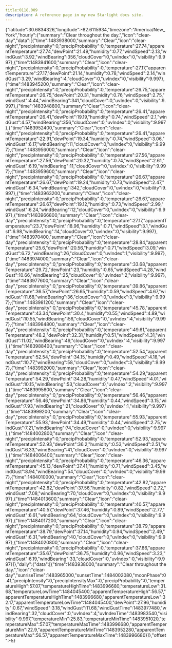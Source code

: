 ```yaml
---
title:0118.009
description: A reference page in my new Starlight docs site.
---
```

{"latitude":30.6834326,"longitude":-82.6115934,"timezone":"America/New_York","hourly":{"summary":"Clear throughout the day.","icon":"clear-day","data":[{"time":1483938000,"summary":"Clear","icon":"clear-night","precipIntensity":0,"precipProbability":0,"temperature":27.74,"apparentTemperature":27.74,"dewPoint":21.49,"humidity":0.77,"windSpeed":2.13,"windGust":3.92,"windBearing":356,"cloudCover":0,"uvIndex":0,"visibility":9.997},{"time":1483941600,"summary":"Clear","icon":"clear-night","precipIntensity":0,"precipProbability":0,"temperature":27.17,"apparentTemperature":27.17,"dewPoint":21.14,"humidity":0.78,"windSpeed":2.14,"windGust":3.29,"windBearing":4,"cloudCover":0,"uvIndex":0,"visibility":9.997},{"time":1483945200,"summary":"Clear","icon":"clear-night","precipIntensity":0,"precipProbability":0,"temperature":26.75,"apparentTemperature":26.75,"dewPoint":20.31,"humidity":0.76,"windSpeed":2.75,"windGust":4.44,"windBearing":341,"cloudCover":0,"uvIndex":0,"visibility":9.997},{"time":1483948800,"summary":"Clear","icon":"clear-night","precipIntensity":0,"precipProbability":0,"temperature":26.41,"apparentTemperature":26.41,"dewPoint":19.19,"humidity":0.74,"windSpeed":2.1,"windGust":4.57,"windBearing":356,"cloudCover":0,"uvIndex":0,"visibility":9.997},{"time":1483952400,"summary":"Clear","icon":"clear-night","precipIntensity":0,"precipProbability":0,"temperature":26.41,"apparentTemperature":22.91,"dewPoint":19.34,"humidity":0.74,"windSpeed":3.06,"windGust":6.17,"windBearing":11,"cloudCover":0,"uvIndex":0,"visibility":9.997},{"time":1483956000,"summary":"Clear","icon":"clear-night","precipIntensity":0,"precipProbability":0,"temperature":27.56,"apparentTemperature":27.56,"dewPoint":20.32,"humidity":0.74,"windSpeed":2.61,"windGust":6.19,"windBearing":11,"cloudCover":0,"uvIndex":0,"visibility":9.997},{"time":1483959600,"summary":"Clear","icon":"clear-night","precipIntensity":0,"precipProbability":0,"temperature":26.67,"apparentTemperature":26.67,"dewPoint":19.24,"humidity":0.73,"windSpeed":2.47,"windGust":6.34,"windBearing":342,"cloudCover":0,"uvIndex":0,"visibility":9.997},{"time":1483963200,"summary":"Clear","icon":"clear-night","precipIntensity":0,"precipProbability":0,"temperature":26.67,"apparentTemperature":26.67,"dewPoint":19.12,"humidity":0.73,"windSpeed":2.99,"windGust":6.24,"windBearing":12,"cloudCover":0,"uvIndex":0,"visibility":9.997},{"time":1483966800,"summary":"Clear","icon":"clear-day","precipIntensity":0,"precipProbability":0,"temperature":27.17,"apparentTemperature":23.7,"dewPoint":18.96,"humidity":0.71,"windSpeed":3.1,"windGust":6.98,"windBearing":14,"cloudCover":0,"uvIndex":0,"visibility":9.997},{"time":1483970400,"summary":"Clear","icon":"clear-day","precipIntensity":0,"precipProbability":0,"temperature":28.84,"apparentTemperature":25.6,"dewPoint":20.56,"humidity":0.71,"windSpeed":3.09,"windGust":6.72,"windBearing":26,"cloudCover":0,"uvIndex":1,"visibility":9.997},{"time":1483974000,"summary":"Clear","icon":"clear-day","precipIntensity":0,"precipProbability":0,"temperature":33.68,"apparentTemperature":29.72,"dewPoint":23,"humidity":0.65,"windSpeed":4.28,"windGust":10.66,"windBearing":25,"cloudCover":0,"uvIndex":2,"visibility":9.997},{"time":1483977600,"summary":"Clear","icon":"clear-day","precipIntensity":0,"precipProbability":0,"temperature":39.86,"apparentTemperature":36.57,"dewPoint":26.65,"humidity":0.59,"windSpeed":4.67,"windGust":11.68,"windBearing":36,"cloudCover":0,"uvIndex":3,"visibility":9.997},{"time":1483981200,"summary":"Clear","icon":"clear-day","precipIntensity":0,"precipProbability":0,"temperature":45.78,"apparentTemperature":43.34,"dewPoint":30.4,"humidity":0.55,"windSpeed":4.89,"windGust":10.55,"windBearing":56,"cloudCover":0,"uvIndex":4,"visibility":9.997},{"time":1483984800,"summary":"Clear","icon":"clear-day","precipIntensity":0,"precipProbability":0,"temperature":49.61,"apparentTemperature":48.2,"dewPoint":32.31,"humidity":0.51,"windSpeed":4.31,"windGust":11.02,"windBearing":49,"cloudCover":0,"uvIndex":4,"visibility":9.997},{"time":1483988400,"summary":"Clear","icon":"clear-day","precipIntensity":0,"precipProbability":0,"temperature":52.54,"apparentTemperature":52.54,"dewPoint":34.15,"humidity":0.49,"windSpeed":4.18,"windGust":10.77,"windBearing":58,"cloudCover":0,"uvIndex":3,"visibility":9.997},{"time":1483992000,"summary":"Clear","icon":"clear-day","precipIntensity":0,"precipProbability":0,"temperature":54.29,"apparentTemperature":54.29,"dewPoint":34.28,"humidity":0.47,"windSpeed":4.01,"windGust":10.15,"windBearing":53,"cloudCover":0,"uvIndex":2,"visibility":9.997},{"time":1483995600,"summary":"Clear","icon":"clear-day","precipIntensity":0,"precipProbability":0,"temperature":56.46,"apparentTemperature":56.46,"dewPoint":34.86,"humidity":0.44,"windSpeed":3.15,"windGust":7.93,"windBearing":21,"cloudCover":0,"uvIndex":1,"visibility":9.997},{"time":1483999200,"summary":"Clear","icon":"clear-day","precipIntensity":0,"precipProbability":0,"temperature":55.93,"apparentTemperature":55.93,"dewPoint":34.49,"humidity":0.44,"windSpeed":2.75,"windGust":7.21,"windBearing":74,"cloudCover":0,"uvIndex":0,"visibility":9.997},{"time":1484002800,"summary":"Clear","icon":"clear-night","precipIntensity":0,"precipProbability":0,"temperature":52.93,"apparentTemperature":52.93,"dewPoint":36.2,"humidity":0.53,"windSpeed":2.51,"windGust":6.33,"windBearing":41,"cloudCover":0,"uvIndex":0,"visibility":9.997},{"time":1484006400,"summary":"Clear","icon":"clear-night","precipIntensity":0,"precipProbability":0,"temperature":46.36,"apparentTemperature":45.13,"dewPoint":37.41,"humidity":0.71,"windSpeed":3.45,"windGust":8.94,"windBearing":54,"cloudCover":0,"uvIndex":0,"visibility":9.997},{"time":1484010000,"summary":"Clear","icon":"clear-night","precipIntensity":0,"precipProbability":0,"temperature":42.82,"apparentTemperature":42.82,"dewPoint":37.56,"humidity":0.82,"windSpeed":2.72,"windGust":7.08,"windBearing":70,"cloudCover":0,"uvIndex":0,"visibility":9.997},{"time":1484013600,"summary":"Clear","icon":"clear-night","precipIntensity":0,"precipProbability":0,"temperature":40.57,"apparentTemperature":40.57,"dewPoint":37.46,"humidity":0.89,"windSpeed":2.77,"windGust":6.61,"windBearing":64,"cloudCover":0,"uvIndex":0,"visibility":9.997},{"time":1484017200,"summary":"Clear","icon":"clear-night","precipIntensity":0,"precipProbability":0,"temperature":38.79,"apparentTemperature":38.79,"dewPoint":37.14,"humidity":0.94,"windSpeed":2.49,"windGust":6.31,"windBearing":40,"cloudCover":0,"uvIndex":0,"visibility":9.997},{"time":1484020800,"summary":"Clear","icon":"clear-night","precipIntensity":0,"precipProbability":0,"temperature":37.86,"apparentTemperature":35.67,"dewPoint":36.75,"humidity":0.96,"windSpeed":3.23,"windGust":6.19,"windBearing":33,"cloudCover":0,"uvIndex":0,"visibility":9.997}]},"daily":{"data":[{"time":1483938000,"summary":"Clear throughout the day.","icon":"clear-day","sunriseTime":1483965000,"sunsetTime":1484002080,"moonPhase":0.41,"precipIntensity":0,"precipIntensityMax":0,"precipProbability":0,"temperatureHigh":57.07,"temperatureHighTime":1483996680,"temperatureLow":31.68,"temperatureLowTime":1484045400,"apparentTemperatureHigh":56.57,"apparentTemperatureHighTime":1483996680,"apparentTemperatureLow":32.17,"apparentTemperatureLowTime":1484045400,"dewPoint":27.96,"humidity":0.67,"windSpeed":3.18,"windGust":11.68,"windGustTime":1483977480,"windBearing":32,"cloudCover":0,"uvIndex":4,"uvIndexTime":1483983540,"visibility":9.997,"temperatureMin":25.83,"temperatureMinTime":1483951020,"temperatureMax":57.07,"temperatureMaxTime":1483996680,"apparentTemperatureMin":22.9,"apparentTemperatureMinTime":1483952280,"apparentTemperatureMax":56.57,"apparentTemperatureMaxTime":1483996680}]},"offset":-5}
